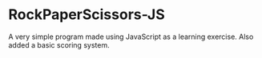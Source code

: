 # RockPaperScissors-JS
A very simple program made using JavaScript as a learning exercise. Also added a basic scoring system.
